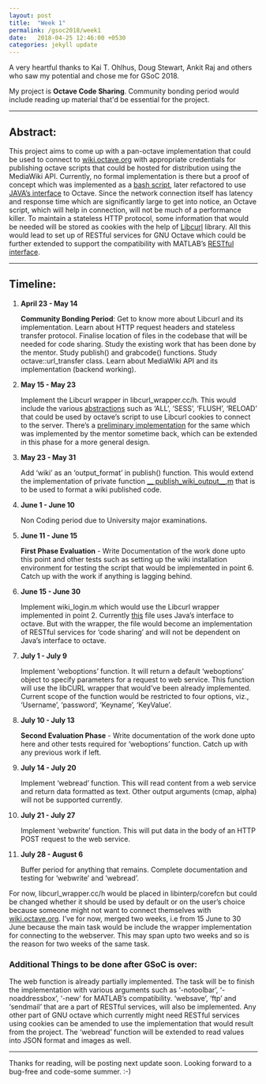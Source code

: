```yaml
---
layout: post
title:  "Week 1"
permalink: /gsoc2018/week1
date:   2018-04-25 12:46:00 +0530
categories: jekyll update
---
```


A very heartful thanks to Kai T. Ohlhus, Doug Stewart, Ankit Raj and others who saw my potential and chose me for GSoC 2018.

My project is __Octave Code Sharing__. Community bonding period would include reading up material that'd be essential for the project. 

----

## Abstract:

This project aims to come up with a pan-octave implementation that could be used to connect to [wiki.octave.org](https://wiki.octave.org) with appropriate credentials for publishing octave scripts that could be hosted for distribution using the MediaWiki API. Currently, no formal implementation is there but a proof of concept which was implemented as a [bash script](https://github.com/octave-de/OctConf2017/blob/master/demo2/publishToWiki.m), later refactored to use [JAVA’s interface](https://www.mathworks.com/help/matlab/internet-file-access.html) to Octave. Since the network connection itself has latency and response time which are significantly large to get into notice, an Octave script, which will help in connection,  will not be much of a performance killer. To maintain a stateless HTTP protocol, some information that would be needed will be stored as cookies with the help of [Libcurl](https://curl.haxx.se/libcurl/) library. All this would lead to set up of RESTful services for GNU Octave which could be further extended to support the compatibility with MATLAB’s [RESTful interface](https://www.mathworks.com/help/matlab/internet-file-access.html).

----

## Timeline:

1. **April 23 - May 14**

    __Community Bonding Period__: Get to know more about Libcurl and its implementation. Learn about HTTP request headers and stateless transfer protocol. Finalise location of files in the codebase that will be needed for code sharing. Study the existing work that has been done by the mentor. Study publish() and grabcode() functions. Study octave::url_transfer class. Learn about MediaWiki API and its implementation (backend working).

2.	**May 15 - May 23**

    Implement the Libcurl wrapper in libcurl_wrapper.cc/h. This would include the various [abstractions](https://ec.haxx.se/libcurl-http-cookies.html#cookie-store-commands) such as ‘ALL’, ‘SESS’, ‘FLUSH’, ‘RELOAD’ that could be used by octave’s script to use Libcurl cookies to connect to the server. There’s a [preliminary implementation](https://github.com/octave-de/octave-web/blob/master/web/libcurl_wrapper.cc) for the same which was implemented by the mentor sometime back, which can be extended in this phase for a more general design.

3.	**May 23 - May 31**

    Add ‘wiki’ as an ‘output_format’ in publish() function. This would extend the implementation of private function [__ publish_wiki_output__.m](https://github.com/octave-de/OctConf2017/blob/master/demo2/__publish_wiki_output__.m) 
    that is to be used to format a wiki published code.

4.	**June 1 - June 10**

	Non Coding period due to University major examinations.

5.	**June 11 - June 15**

    __First Phase Evaluation__ - Write Documentation of the work done upto this point and other tests such as setting up the wiki installation environment for testing the script that would be implemented in point 6. Catch up with the work if anything is lagging behind.

6.	**June 15 - June 30**

    Implement wiki_login.m which would use the Libcurl wrapper implemented in point 2. Currently [this](https://github.com/octave-de/OctConf2017/blob/master/demo2/wiki_login.m) file uses Java’s interface to octave. But with the wrapper, the file would become an implementation of RESTful services for ‘code sharing’ and will not be dependent on Java’s interface to octave. 

7.	**July 1 - July 9**

    Implement ‘weboptions’ function. It will return a default ‘weboptions’ object to specify parameters for a request to web service. This function will use the libCURL wrapper that would’ve been already implemented. Current scope of the function would be restricted to four options, viz., ‘Username’, ‘password’, ‘Keyname’, ‘KeyValue’.

8.	**July 10 - July 13** 

    **Second Evaluation Phase** - Write documentation of the work done upto here and other tests required for ‘weboptions’ function. Catch up with any previous work if left.

9.	**July 14 - July 20**

    Implement ‘webread’ function. This will read content from a web service and return data formatted as text. Other output arguments (cmap, alpha) will not be supported currently.

10.	**July 21 - July 27**
    
    Implement ‘webwrite’ function. This will put data in the body of an HTTP POST request to the web service. 

11.	**July 28 - August 6** 

    Buffer period for anything that remains. Complete documentation and testing for ‘webwrite’ and ‘webread’.

For now, libcurl_wrapper.cc/h would be placed in libinterp/corefcn but could be changed whether it should be used by default or on the user’s choice because someone might not want to connect themselves with [wiki.octave.org](https://wiki.octave.org). I’ve for now, merged two weeks, i.e from 15 June to 30 June because the main task would be include the wrapper implementation for connecting to the webserver. This may span upto two weeks and so is the reason for two weeks of the same task.

### Additional Things to be done after GSoC is over:
The web function is already partially implemented. The task will be to finish the implementation with various arguments such as ‘-notoolbar’, ‘-noaddressbox’, ‘-new’ for MATLAB’s compatibility. ‘websave’, ‘ftp’ and ‘sendmail’ that are a part of RESTful services, will also be implemented. Any other part of GNU octave which currently might need RESTful services using cookies can be amended to use the implementation that would result from the project. The ‘webread’ function will be extended to read values into JSON format and images as well.

----

Thanks for reading, will be posting next update soon. Looking forward to a bug-free and code-some summer. :-)
